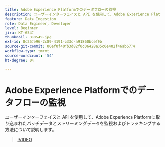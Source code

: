 ```yaml
---
title: Adobe Experience Platformでのデータフローの監視
description: ユーザーインターフェイスと API を使用して、Adobe Experience Platformに取り込まれたバッチデータとストリーミングデータを監視およびトラッキングする方法について説明します
feature: Data Ingestion
role: Data Engineer, Developer
level: Beginner
jira: KT-6547
thumbnail: 330549.jpg
exl-id: 8c257e96-2c89-4191-a33c-a91860bcef0b
source-git-commit: 00ef0f40fb3d82f0c06428a35c0e402f46ab6774
workflow-type: tm+mt
source-wordcount: '54'
ht-degree: 0%

---
```


# Adobe Experience Platformでのデータフローの監視

ユーザーインターフェイスと API を使用して、Adobe Experience Platformに取り込まれたバッチデータとストリーミングデータを監視およびトラッキングする方法について説明します。

>[!VIDEO](https://video.tv.adobe.com/v/3409475?learn=on)
